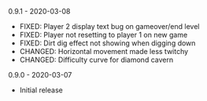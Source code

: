 0.9.1 - 2020-03-08

- FIXED: Player 2 display text bug on gameover/end level
- FIXED: Player not resetting to player 1 on new game
- FIXED: Dirt dig effect not showing when digging down
- CHANGED: Horizontal movement made less twitchy
- CHANGED: Difficulty curve for diamond cavern

0.9.0 - 2020-03-07

- Initial release